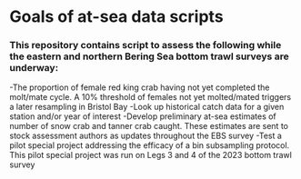 # Goals of at-sea data scripts

### This repository contains script to assess the following while the eastern and northern Bering Sea bottom trawl surveys are underway: 
-The proportion of female red king crab having not yet completed the molt/mate cycle. A 10% threshold of females not yet molted/mated triggers a later resampling in Bristol Bay
-Look up historical catch data for a given station and/or year of interest
-Develop preliminary at-sea estimates of number of snow crab and tanner crab caught. These estimates are sent to stock assessment authors as updates throughout the EBS survey
-Test a pilot special project addressing the efficacy of a bin subsampling protocol. This pilot special project was run on Legs 3 and 4 of the 2023 bottom trawl survey 


